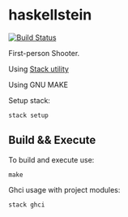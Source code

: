 # haskellstein

[![Build Status](https://travis-ci.org/cmc-haskell-2018/haskellstein.svg?branch=master)](https://travis-ci.org/cmc-haskell-2018/haskellstein)

First-person Shooter.

Using [Stack utility](https://www.haskellstack.org)

Using GNU MAKE

Setup stack:

```
stack setup
```

## Build && Execute

To build and execute use:

```
make
```

Ghci usage with project modules:

```
stack ghci
```
